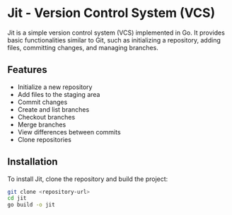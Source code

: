 # Jit - Version Control System (VCS)

Jit is a simple version control system (VCS) implemented in Go. It provides basic functionalities similar to Git, such as initializing a repository, adding files, committing changes, and managing branches.

## Features

- Initialize a new repository
- Add files to the staging area
- Commit changes
- Create and list branches
- Checkout branches
- Merge branches
- View differences between commits
- Clone repositories

## Installation

To install Jit, clone the repository and build the project:

```sh
git clone <repository-url>
cd jit
go build -o jit 
